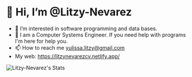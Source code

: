 # 👋 Hi, I’m @Litzy-Nevarez

<!--<img src="https://github.com/Litzy-Nevarez/Litzy-Nevarez/assets/105952157/6c08443a-6abc-489e-a6da-55be4a824996" width="100%" height="300" loop>-->

- 👀 I’m interested in software programming and data bases.
- 🌱 I am a Computer Systems Engineer. If you need help with programs I'm here for help you.
- 📫 How to reach me yulissa.litzy@gmail.com
- My web: https://litzynevarezcv.netlify.app/

![Litzy-Nevarez's Stats](https://github-readme-stats.vercel.app/api?username=Litzy-Nevarez&theme=midnight-purple&show_icons=true&hide_border=true&count_private=true)

<!---
Litzy-Nevarez/Litzy-Nevarez is a ✨ special ✨ repository because its `README.md` (this file) appears on your GitHub profile.
You can click the Preview link to take a look at your changes.
--->
